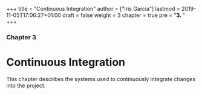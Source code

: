 +++
title = "Continuous Integration"
author = ["Iris Garcia"]
lastmod = 2019-11-05T17:06:27+01:00
draft = false
weight = 3
chapter = true
pre = "<b>3. </b>"
+++

<h3> Chapter 3 </h3>
<h1>Continuous Integration</h1>

This chapter describes the systems used to continuously integrate
changes into the project.
